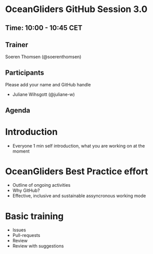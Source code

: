 # OceanGliders GitHub Session 3.0
## Time: 10:00 - 10:45 CET

## Trainer
Soeren Thomsen (@soerenthomsen)

## Participants 
Please add your name and GitHub handle
- Juliane Wihsgott (@juliane-w)

## Agenda 

# Introduction
- Everyone 1 min self introduction, what you are working on at the moment

# OceanGliders Best Practice effort
- Outline of ongoing activities
- Why GitHub?
- Effective, inclusive and sustainable assyncronous working mode

# Basic training
- Issues
- Pull-requests
- Review
- Review with suggestions 


